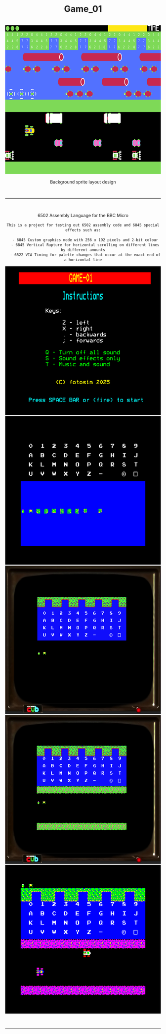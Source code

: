 <br />
<div align="center">
  <h1>Game_01</h1>
  <br>
  <a href="https://github.com/simonamoore/game_01">
    <img src="images/design_01.png" alt="design" width="640" height="480">
  </a>
  <p align="center">
    Background sprite layout design
  </p>
  <br><hr><br>
  <p align="center">
    6502 Assembly Language for the BBC Micro

    This is a project for testing out 6502 assembly code and 6845 special effects such as:
    
      - 6845 Custom graphics mode with 256 x 192 pixels and 2-bit colour
      - 6845 Vertical Rupture for horizontal scrolling on different lines by different amounts
      - 6522 VIA Timing for palette changes that occur at the exact end of a horizontal line
  </p>
</div>
<div align="center">
  <a href="https://github.com/simonamoore/game_01">
    <img src="images/screenshot_01.png" alt="design" width="640" height="480">
  </a>
  <a href="https://github.com/simonamoore/game_01">
    <img src="images/screenshot_02.png" alt="screenshot" width="640" height="480">
  </a>
  <a href="https://github.com/simonamoore/game_01">
    <img src="images/screenshot_03.png" alt="screenshot" width="640" height="480">
  </a>
  <a href="https://github.com/simonamoore/game_01">
    <img src="images/screenshot_04.png" alt="screenshot" width="640" height="480">
  </a>
  <a href="https://github.com/simonamoore/game_01">
    <img src="images/screenshot_05.png" alt="screenshot" width="640" height="480">
  </a>

<br><hr><br>
